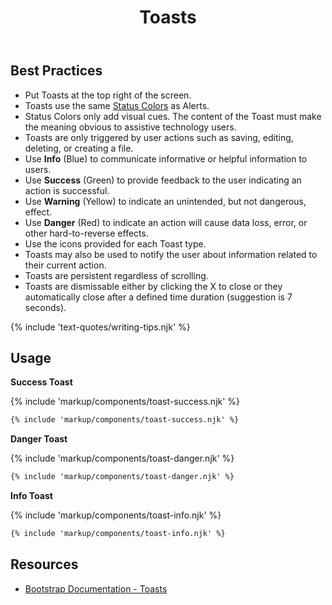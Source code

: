 ﻿---
title: Toasts
summary: Toasts are a lightweight notification relaying information related to the user's actions.
tags: components
layout: page-guide
eleventyNavigation:
  key: Toasts
  parent: Components
  order: 310
  excerpt: Toasts are a lightweight notification relaying information related to the user's actions.
  img: /img/illustrations/illus-toasts.svg
---

## Best Practices

- Put Toasts at the top right of the screen.
- Toasts use the same [Status Colors](/foundation/status-colors) as Alerts.
- Status Colors only add visual cues. The content of the Toast must make the meaning obvious to assistive technology users.
- Toasts are only triggered by user actions such as saving, editing, deleting, or creating a file.
- Use **Info** (Blue) to communicate informative or helpful information to users.
- Use **Success** (Green) to provide feedback to the user indicating an action is successful.
- Use **Warning** (Yellow) to indicate an unintended, but not dangerous, effect.  
- Use **Danger** (Red) to indicate an action will cause data loss, error, or other hard-to-reverse effects.
- Use the icons provided for each Toast type.
- Toasts may also be used to notify the user about information related to their current action.
- Toasts are persistent regardless of scrolling. 
- Toasts are dismissable either by clicking the X to close or they automatically close after a defined time duration (suggestion is 7 seconds).

{% include 'text-quotes/writing-tips.njk' %}

## Usage

**Success Toast**

{% include 'markup/components/toast-success.njk' %}

``` html
{% include 'markup/components/toast-success.njk' %}
```

**Danger Toast**

{% include 'markup/components/toast-danger.njk' %}

``` html
{% include 'markup/components/toast-danger.njk' %}
```

**Info Toast**

{% include 'markup/components/toast-info.njk' %}

``` html
{% include 'markup/components/toast-info.njk' %}
```

## Resources
* <a href="{% include 'links/toasts.njk' %}" target="_blank">Bootstrap Documentation - Toasts</a>

